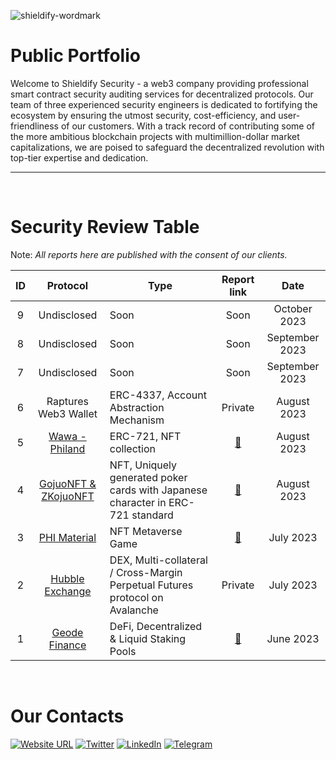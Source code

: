 ![shieldify-wordmark](https://github.com/shieldify-security/audits-portfolio/assets/133656516/2e532570-42cc-44c5-be61-fec9437aec70)

# Public Portfolio

Welcome to Shieldify Security - a web3 company providing professional smart contract security auditing services for decentralized protocols. Our team of three experienced security engineers is dedicated to fortifying the ecosystem by ensuring the utmost security, cost-efficiency, and user-friendliness of our customers. With a track record of contributing some of the more ambitious blockchain projects with multimillion-dollar market capitalizations, we are poised to safeguard the decentralized revolution with top-tier expertise and dedication.

<hr>
<br>

# Security Review Table

Note: _All reports here are published with the consent of our clients._

| ID  |                   Protocol                   | Type                                                                            |                     Report link                      |      Date      |
| :-: | :------------------------------------------: | ------------------------------------------------------------------------------- | :--------------------------------------------------: | :------------: |
|  9  |                 Undisclosed                  | Soon                                                                            |                         Soon                         |  October 2023  |
|  8  |                 Undisclosed                  | Soon                                                                            |                         Soon                         | September 2023 |
|  7  |                 Undisclosed                  | Soon                                                                            |                         Soon                         | September 2023 |
|  6  |             Raptures Web3 Wallet             | ERC-4337, Account Abstraction Mechanism                                         |                       Private                        |  August 2023   |
|  5  | [Wawa - Philand](https://wawa.philand.xyz/)  | ERC-721, NFT collection                                                         |        [📄](reports/Wawa-Security-Review.pdf)        |  August 2023   |
|  4  | [GojuoNFT & ZKojuoNFT](https://gojuonft.io/) | NFT, Uniquely generated poker cards with Japanese character in ERC-721 standard | [📄](reports/GojuoNFT-ZKojuoNFT-Security-Review.pdf) |  August 2023   |
|  3  |     [PHI Material](https://philand.xyz/)     | NFT Metaverse Game                                                              |    [📄](reports/PHIMaterial-Security-Review.pdf)     |   July 2023    |
|  2  | [Hubble Exchange](https://hubble.exchange/)  | DEX, Multi-collateral / Cross-Margin Perpetual Futures protocol on Avalanche    |                       Private                        |   July 2023    |
|  1  |    [Geode Finance](https://www.geode.fi/)    | DeFi, Decentralized & Liquid Staking Pools                                      |    [📄](reports/GeodeFinance-Security-Review.pdf)    |   June 2023    |

<br>

# Our Contacts

[![Website URL](https://img.shields.io/badge/Website-4285F4?style=for-the-badge&logo=GoogleChrome&logoColor=white)](https://shieldify.org/)
[![Twitter](https://img.shields.io/badge/Twitter-%231DA1F2.svg?style=for-the-badge&logo=Twitter&logoColor=white)](https://twitter.com/ShieldifySec)
[![LinkedIn](https://img.shields.io/badge/linkedin-%230077B5.svg?style=for-the-badge&logo=linkedin&logoColor=white)](https://www.linkedin.com/company/shieldify-security/)
[![Telegram](https://img.shields.io/badge/Telegram-2CA5E0?style=for-the-badge&logo=telegram&logoColor=white)](https://telegram.me/researcherShieldify)
